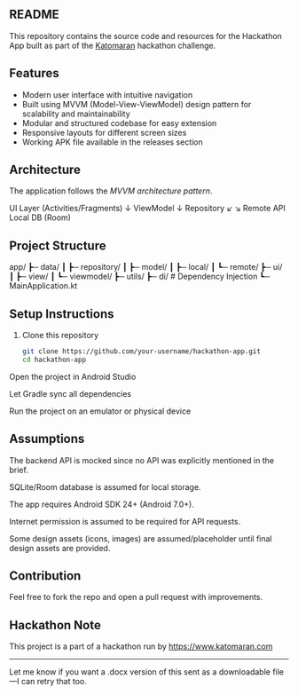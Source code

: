 ## README

This repository contains the source code and resources for the Hackathon App built as part of the [Katomaran](https://www.katomaran.com) hackathon challenge.

## Features
- Modern user interface with intuitive navigation  
- Built using MVVM (Model-View-ViewModel) design pattern for scalability and maintainability  
- Modular and structured codebase for easy extension  
- Responsive layouts for different screen sizes  
- Working APK file available in the releases section  

## Architecture
The application follows the *MVVM architecture pattern*.

UI Layer (Activities/Fragments)
↓
ViewModel
↓
Repository
↙ ↘
Remote API Local DB (Room)


## Project Structure
app/
┣─ data/
┃ ┣─ repository/
┃ ┣─ model/
┃ ┣─ local/
┃ ┗─ remote/
┣─ ui/
┃ ┣─ view/
┃ ┗─ viewmodel/
┣─ utils/
┣─ di/ # Dependency Injection
┗─ MainApplication.kt


## Setup Instructions
1. Clone this repository  
   ```bash
   git clone https://github.com/your-username/hackathon-app.git  
   cd hackathon-app  
Open the project in Android Studio

Let Gradle sync all dependencies

Run the project on an emulator or physical device

## Assumptions
The backend API is mocked since no API was explicitly mentioned in the brief.

SQLite/Room database is assumed for local storage.

The app requires Android SDK 24+ (Android 7.0+).

Internet permission is assumed to be required for API requests.

Some design assets (icons, images) are assumed/placeholder until final design assets are provided.

## Contribution
Feel free to fork the repo and open a pull request with improvements.

## Hackathon Note
This project is a part of a hackathon run by
https://www.katomaran.com


---

Let me know if you want a .docx version of this sent as a downloadable file—I can retry that too.
